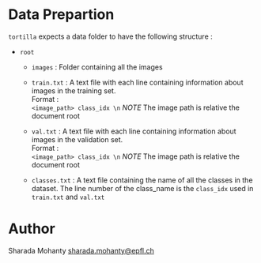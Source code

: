 # Data Prepartion

`tortilla` expects a data folder to have the following structure :

- `root`
  - `images` : Folder containing all the images
  - `train.txt` : A text file with each line containing information about
                  images in the training set.   
                  Format :    
                  `<image_path> class_idx \n`
                  *NOTE* The image path is relative the document root
  - `val.txt` : A text file with each line containing information about
                  images in the validation set.   
                  Format :    
                  `<image_path> class_idx \n`
                  *NOTE* The image path is relative the document root

  - `classes.txt` : A text file containing the name of all the classes in the
                  dataset. The line number of the class_name is the `class_idx`
                  used in `train.txt` and `val.txt`

# Author
Sharada Mohanty <sharada.mohanty@epfl.ch>
